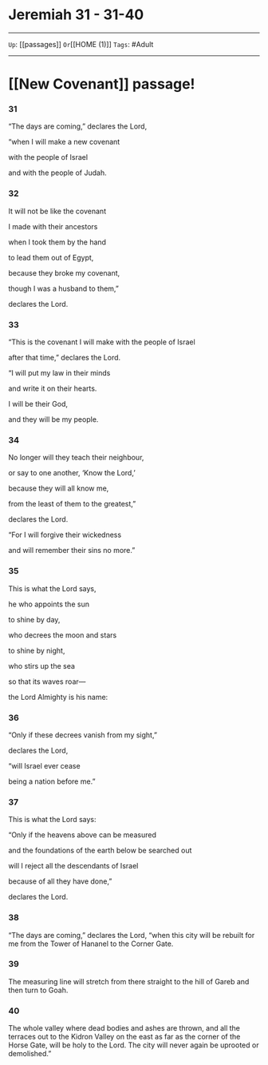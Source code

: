 # Jeremiah 31 - 31-40

---

`Up`: [[passages]] `Or`[[HOME (1)]] `Tags`: #Adult

---

# [[New Covenant]] passage!

### 31

“The days are coming,” declares the Lord,

“when I will make a new covenant

with the people of Israel

and with the people of Judah.

### 32

It will not be like the covenant

I made with their ancestors

when I took them by the hand

to lead them out of Egypt,

because they broke my covenant,

though I was a husband to them,”

declares the Lord.

### 33

“This is the covenant I will make with the people of Israel

after that time,” declares the Lord.

“I will put my law in their minds

and write it on their hearts.

I will be their God,

and they will be my people.

### 34

No longer will they teach their neighbour,

or say to one another, ‘Know the Lord,’

because they will all know me,

from the least of them to the greatest,”

declares the Lord.

“For I will forgive their wickedness

and will remember their sins no more.”

### 35

This is what the Lord says,

he who appoints the sun

to shine by day,

who decrees the moon and stars

to shine by night,

who stirs up the sea

so that its waves roar—

the Lord Almighty is his name:

### 36

“Only if these decrees vanish from my sight,”

declares the Lord,

“will Israel ever cease

being a nation before me.”

### 37

This is what the Lord says:

“Only if the heavens above can be measured

and the foundations of the earth below be searched out

will I reject all the descendants of Israel

because of all they have done,”

declares the Lord.

### 38

“The days are coming,” declares the Lord, “when this city will be rebuilt for me from the Tower of Hananel to the Corner Gate.

### 39

The measuring line will stretch from there straight to the hill of Gareb and then turn to Goah.

### 40

The whole valley where dead bodies and ashes are thrown, and all the terraces out to the Kidron Valley on the east as far as the corner of the Horse Gate, will be holy to the Lord. The city will never again be uprooted or demolished.”